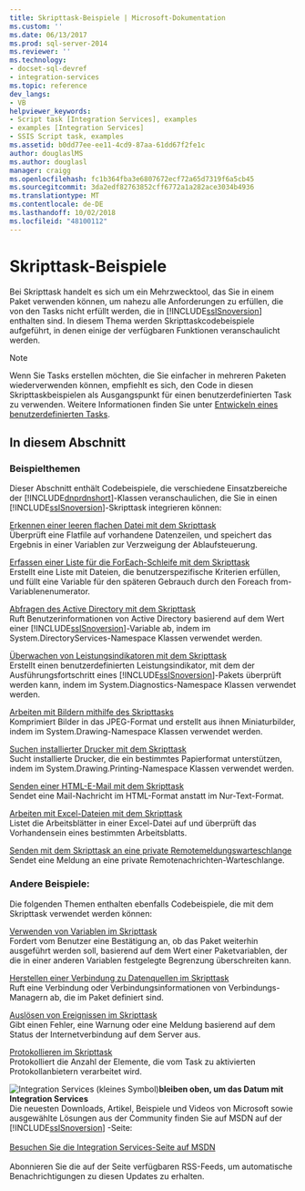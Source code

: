 ```yaml
---
title: Skripttask-Beispiele | Microsoft-Dokumentation
ms.custom: ''
ms.date: 06/13/2017
ms.prod: sql-server-2014
ms.reviewer: ''
ms.technology:
- docset-sql-devref
- integration-services
ms.topic: reference
dev_langs:
- VB
helpviewer_keywords:
- Script task [Integration Services], examples
- examples [Integration Services]
- SSIS Script task, examples
ms.assetid: b0dd77ee-ee11-4cd9-87aa-61dd67f2fe1c
author: douglaslMS
ms.author: douglasl
manager: craigg
ms.openlocfilehash: fc1b364fba3e6807672ecf72a65d7319f6a5cb45
ms.sourcegitcommit: 3da2edf82763852cff6772a1a282ace3034b4936
ms.translationtype: MT
ms.contentlocale: de-DE
ms.lasthandoff: 10/02/2018
ms.locfileid: "48100112"
---
```

# <a name="script-task-examples"></a>Skripttask-Beispiele
  Bei Skripttask handelt es sich um ein Mehrzwecktool, das Sie in einem Paket verwenden können, um nahezu alle Anforderungen zu erfüllen, die von den Tasks nicht erfüllt werden, die in [!INCLUDE[ssISnoversion](../../includes/ssisnoversion-md.md)] enthalten sind. In diesem Thema werden Skripttaskcodebeispiele aufgeführt, in denen einige der verfügbaren Funktionen veranschaulicht werden.  
  
> [!NOTE]  
>  Wenn Sie Tasks erstellen möchten, die Sie einfacher in mehreren Paketen wiederverwenden können, empfiehlt es sich, den Code in diesen Skripttaskbeispielen als Ausgangspunkt für einen benutzerdefinierten Task zu verwenden. Weitere Informationen finden Sie unter [Entwickeln eines benutzerdefinierten Tasks](../extending-packages-custom-objects/task/developing-a-custom-task.md).  
  
## <a name="in-this-section"></a>In diesem Abschnitt  
  
### <a name="example-topics"></a>Beispielthemen  
 Dieser Abschnitt enthält Codebeispiele, die verschiedene Einsatzbereiche der [!INCLUDE[dnprdnshort](../../includes/dnprdnshort-md.md)]-Klassen veranschaulichen, die Sie in einen [!INCLUDE[ssISnoversion](../../includes/ssisnoversion-md.md)]-Skripttask integrieren können:  
  
 [Erkennen einer leeren flachen Datei mit dem Skripttask](../extending-packages-scripting-task-examples/detecting-an-empty-flat-file-with-the-script-task.md)  
 Überprüft eine Flatfile auf vorhandene Datenzeilen, und speichert das Ergebnis in einer Variablen zur Verzweigung der Ablaufsteuerung.  
  
 [Erfassen einer Liste für die ForEach-Schleife mit dem Skripttask](../extending-packages-scripting-task-examples/gathering-a-list-for-the-foreach-loop-with-the-script-task.md)  
 Erstellt eine Liste mit Dateien, die benutzerspezifische Kriterien erfüllen, und füllt eine Variable für den späteren Gebrauch durch den Foreach from-Variablenenumerator.  
  
 [Abfragen des Active Directory mit dem Skripttask](../extending-packages-scripting-task-examples/querying-the-active-directory-with-the-script-task.md)  
 Ruft Benutzerinformationen von Active Directory basierend auf dem Wert einer [!INCLUDE[ssISnoversion](../../includes/ssisnoversion-md.md)]-Variable ab, indem im System.DirectoryServices-Namespace Klassen verwendet werden.  
  
 [Überwachen von Leistungsindikatoren mit dem Skripttask](../extending-packages-scripting-task-examples/monitoring-performance-counters-with-the-script-task.md)  
 Erstellt einen benutzerdefinierten Leistungsindikator, mit dem der Ausführungsfortschritt eines [!INCLUDE[ssISnoversion](../../includes/ssisnoversion-md.md)]-Pakets überprüft werden kann, indem im System.Diagnostics-Namespace Klassen verwendet werden.  
  
 [Arbeiten mit Bildern mithilfe des Skripttasks](../extending-packages-scripting-task-examples/working-with-images-with-the-script-task.md)  
 Komprimiert Bilder in das JPEG-Format und erstellt aus ihnen Miniaturbilder, indem im System.Drawing-Namespace Klassen verwendet werden.  
  
 [Suchen installierter Drucker mit dem Skripttask](../extending-packages-scripting-task-examples/finding-installed-printers-with-the-script-task.md)  
 Sucht installierte Drucker, die ein bestimmtes Papierformat unterstützen, indem im System.Drawing.Printing-Namespace Klassen verwendet werden.  
  
 [Senden einer HTML-E-Mail mit dem Skripttask](../extending-packages-scripting-task-examples/sending-an-html-mail-message-with-the-script-task.md)  
 Sendet eine Mail-Nachricht im HTML-Format anstatt im Nur-Text-Format.  
  
 [Arbeiten mit Excel-Dateien mit dem Skripttask](../extending-packages-scripting-task-examples/working-with-excel-files-with-the-script-task.md)  
 Listet die Arbeitsblätter in einer Excel-Datei auf und überprüft das Vorhandensein eines bestimmten Arbeitsblatts.  
  
 [Senden mit dem Skripttask an eine private Remotemeldungswarteschlange](../extending-packages-scripting-task-examples/sending-to-a-remote-private-message-queue-with-the-script-task.md)  
 Sendet eine Meldung an eine private Remotenachrichten-Warteschlange.  
  
### <a name="other-examples"></a>Andere Beispiele:  
 Die folgenden Themen enthalten ebenfalls Codebeispiele, die mit dem Skripttask verwendet werden können:  
  
 [Verwenden von Variablen im Skripttask](../extending-packages-scripting/task/using-variables-in-the-script-task.md)  
 Fordert vom Benutzer eine Bestätigung an, ob das Paket weiterhin ausgeführt werden soll, basierend auf dem Wert einer Paketvariablen, der die in einer anderen Variablen festgelegte Begrenzung überschreiten kann.  
  
 [Herstellen einer Verbindung zu Datenquellen im Skripttask](../extending-packages-scripting/task/connecting-to-data-sources-in-the-script-task.md)  
 Ruft eine Verbindung oder Verbindungsinformationen von Verbindungs-Managern ab, die im Paket definiert sind.  
  
 [Auslösen von Ereignissen im Skripttask](../extending-packages-scripting/task/raising-events-in-the-script-task.md)  
 Gibt einen Fehler, eine Warnung oder eine Meldung basierend auf dem Status der Internetverbindung auf dem Server aus.  
  
 [Protokollieren im Skripttask](../extending-packages-scripting/task/logging-in-the-script-task.md)  
 Protokolliert die Anzahl der Elemente, die vom Task zu aktivierten Protokollanbietern verarbeitet wird.  
  
![Integration Services (kleines Symbol)](../media/dts-16.gif "Integration Services (kleines Symbol)")**bleiben oben, um das Datum mit Integration Services** <br /> Die neuesten Downloads, Artikel, Beispiele und Videos von Microsoft sowie ausgewählte Lösungen aus der Community finden Sie auf MSDN auf der [!INCLUDE[ssISnoversion](../../includes/ssisnoversion-md.md)] -Seite:<br /><br /> [Besuchen Sie die Integration Services-Seite auf MSDN](http://go.microsoft.com/fwlink/?LinkId=136655)<br /><br /> Abonnieren Sie die auf der Seite verfügbaren RSS-Feeds, um automatische Benachrichtigungen zu diesen Updates zu erhalten.  
  
  
